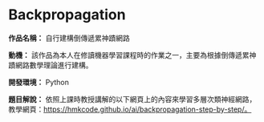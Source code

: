 # Backpropagation

**作品名稱：** 自行建構倒傳遞累神蹟網路
	
**動機：** 該作品為本人在修讀機器學習課程時的作業之一，主要為根據倒傳遞累神蹟網路數學理論進行建構。

**開發環境：** Python

**題目解說：** 依照上課時教授講解的以下網頁上的內容來學習多層次類神經網路，教學網頁：https://hmkcode.github.io/ai/backpropagation-step-by-step/。
